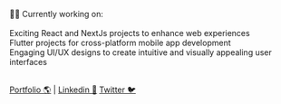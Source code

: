 👩‍💻 Currently working on:<br><br>Exciting React and NextJs projects to enhance web experiences<br>Flutter projects for cross-platform mobile app development <br>Engaging UI/UX designs to create intuitive and visually appealing user interfaces <br> <br>

[Portfolio 🌎](https://birtukand.netlify.app/) | 
[Linkedin 💼](https://www.linkedin.com/in/birtukan-degu-mulusew/)
[Twitter 🐦]()
